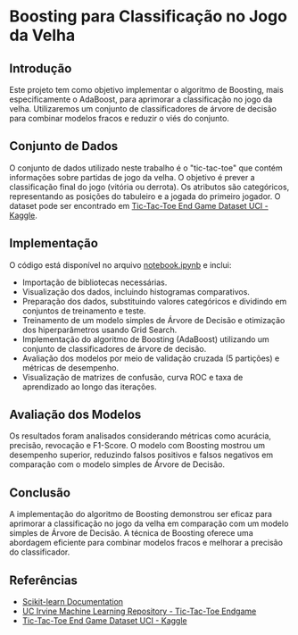 # Boosting para Classificação no Jogo da Velha

## Introdução

Este projeto tem como objetivo implementar o algoritmo de Boosting, mais especificamente o AdaBoost, para aprimorar a classificação no jogo da velha. Utilizaremos um conjunto de classificadores de árvore de decisão para combinar modelos fracos e reduzir o viés do conjunto.

## Conjunto de Dados

O conjunto de dados utilizado neste trabalho é o "tic-tac-toe" que contém informações sobre partidas de jogo da velha. O objetivo é prever a classificação final do jogo (vitória ou derrota). Os atributos são categóricos, representando as posições do tabuleiro e a jogada do primeiro jogador. O dataset pode ser encontrado em [Tic-Tac-Toe End Game Dataset UCI - Kaggle](https://www.kaggle.com/datasets/aungpyaeap/tictactoe-endgame-dataset-uci?datasetId=207741&searchQuery=bag).

## Implementação

O código está disponível no arquivo [notebook.ipynb](notebook.ipynb) e inclui:

- Importação de bibliotecas necessárias.
- Visualização dos dados, incluindo histogramas comparativos.
- Preparação dos dados, substituindo valores categóricos e dividindo em conjuntos de treinamento e teste.
- Treinamento de um modelo simples de Árvore de Decisão e otimização dos hiperparâmetros usando Grid Search.
- Implementação do algoritmo de Boosting (AdaBoost) utilizando um conjunto de classificadores de árvore de decisão.
- Avaliação dos modelos por meio de validação cruzada (5 partições) e métricas de desempenho.
- Visualização de matrizes de confusão, curva ROC e taxa de aprendizado ao longo das iterações.

## Avaliação dos Modelos

Os resultados foram analisados considerando métricas como acurácia, precisão, revocação e F1-Score. O modelo com Boosting mostrou um desempenho superior, reduzindo falsos positivos e falsos negativos em comparação com o modelo simples de Árvore de Decisão.

## Conclusão

A implementação do algoritmo de Boosting demonstrou ser eficaz para aprimorar a classificação no jogo da velha em comparação com um modelo simples de Árvore de Decisão. A técnica de Boosting oferece uma abordagem eficiente para combinar modelos fracos e melhorar a precisão do classificador.

## Referências

- [Scikit-learn Documentation](https://scikit-learn.org/)
- [UC Irvine Machine Learning Repository - Tic-Tac-Toe Endgame](https://archive.ics.uci.edu/dataset/101/tic+tac+toe+endgame)
- [Tic-Tac-Toe End Game Dataset UCI - Kaggle](https://www.kaggle.com/datasets/aungpyaeap/tictactoe-endgame-dataset-uci?datasetId=207741&searchQuery=bag)
